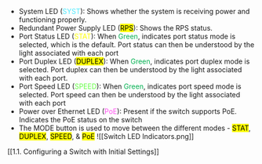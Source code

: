 - System LED (<span style="color:rgb(77, 234, 255)">SYST</span>): Shows whether the system is receiving power and functioning properly.
- Redundant Power Supply LED (<mark class="hltr-orange">RPS</mark>): Shows the RPS status.
- Port Status LED (<span style="color:rgb(255, 255, 0)">STAT</span>): When <span style="color:rgb(0, 176, 80)">Green</span>, indicates port status mode is selected, which is the default.
  Port status can then be understood by the light associated with each port
- Port Duplex LED (<mark class="hltr-purple">DUPLEX</mark>): When <span style="color:rgb(0, 176, 80)">Green</span>, indicates port duplex mode is selected. 
  Port duplex can then be understood by the light associated with each port.
- Port Speed LED (<span style="color:rgb(102, 255, 71)">SPEED</span>): When <span style="color:rgb(0, 176, 80)">Green</span>, indicates port speed mode is selected.
  Port speed can then be understood by the light associated with each port
- Power over Ethernet LED (<span style="color:rgb(255, 82, 241)">PoE</span>): Present if the switch supports PoE.
  Indicates the PoE status on the switch
- The MODE button is used to move between the different modes - <mark class="hltr-cyan">STAT</mark>, <mark class="hltr-purple">DUPLEX</mark>, <mark class="hltr-green">SPEED</mark>, & <mark class="hltr-pink">PoE</mark>
	![[Switch LED Indicators.png]]

[[1.1. Configuring a Switch with Initial Settings]]